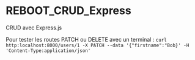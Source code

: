 # REBOOT_CRUD_Express
CRUD avec Express.js

Pour tester les routes PATCH ou DELETE avec un terminal : 
```curl http:localhost:8000/users/1 -X PATCH --data '{"firstname":"Bob}' -H 'Content-Type:application/json'```
